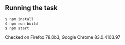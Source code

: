 ## Running the task

```bash
$ npm install
$ npm run build
$ npm start
```

Checked on Firefox 78.0b3, Google Chrome 83.0.4103.97